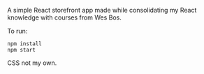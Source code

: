 A simple React storefront app made while consolidating my React knowledge with courses from Wes Bos.

To run:
```
npm install
npm start
```

CSS not my own.